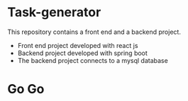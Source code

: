 <h1>Task-generator</h1>
<p>This repository contains a front end  and a backend project.</p>
<ul>
<li>Front end project developed with react js</li>
<li>Backend project developed with spring boot</li>
<li>The backend project connects to a mysql database</li>
</ul>
<h1>Go Go</h1>
